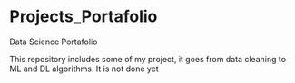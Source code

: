 # Projects_Portafolio
Data Science Portafolio 


This repository includes some of my project, it goes from data cleaning to ML and DL algorithms. It is not done yet

